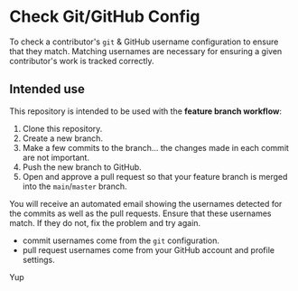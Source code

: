 # Check Git/GitHub Config

To check a contributor's `git` & GitHub username configuration to ensure that they match. Matching usernames are necessary for ensuring a given contributor's work is tracked correctly.

## Intended use

This repository is intended to be used with the **feature branch workflow**:

1. Clone this repository.
1. Create a new branch.
1. Make a few commits to the branch... the changes made in each commit are not important.
1. Push the new branch to GitHub.
1. Open and approve a pull request so that your feature branch is merged into the `main`/`master` branch.

You will receive an automated email showing the usernames detected for the commits as well as the pull requests. Ensure that these usernames match. If they do not, fix the problem and try again.

- commit usernames come from the `git` configuration.
- pull request usernames come from your GitHub account and profile settings.

Yup
